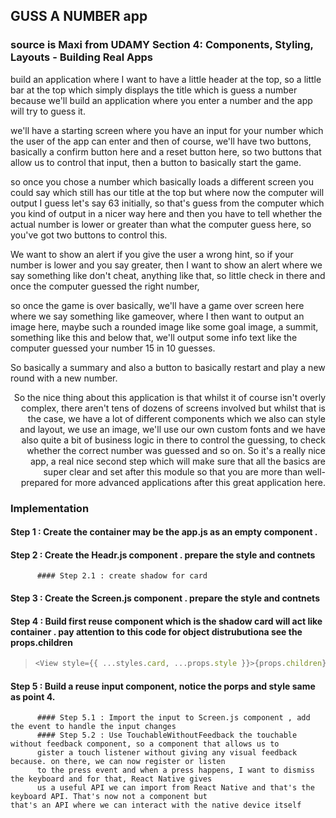 ## GUSS A NUMBER app

### source is Maxi from UDAMY Section 4: Components, Styling, Layouts - Building Real Apps

build an application where I want to have a little header at the top, so a little bar at the top which simply displays the title which is guess a number because we'll build an application where you enter a number and the app will try to guess it.

we'll have a starting screen where you have an input for your number which the user of the app can enter and then of course, we'll have two buttons, basically a confirm button here and a reset button here, so two buttons that allow us to control that input, then a button to basically start the game.

so once you chose a number which basically loads a different screen you could say which still has our title at the top but where now the computer will output I guess let's say 63 initially, so that's guess from the computer which you kind of output in a nicer way here and then you have to tell whether the actual number is lower or greater than what the computer guess here, so you've got two buttons to control this.

We want to show an alert if you give the user a wrong hint, so if your number is lower and you say greater, then I want to show an alert where we say something like don't cheat, anything like that, so little check in there and once the computer guessed the right number,

so once the game is over basically, we'll have a game over screen here where we say something like gameover, where I then want to output an image here, maybe such a rounded image like some goal image, a summit, something like this and below that, we'll output some info text like the computer guessed your number 15 in 10 guesses.

So basically a summary and also a button to basically restart and play a new round with a new number. 

<div style="text-align: right"> So the nice thing about this application is that whilst it of course isn't overly complex, there aren't tens of dozens of screens involved but whilst that is the case, we have a lot of different components which we also can style and layout, we use an image, we'll use our own custom fonts and we have also quite a bit of business logic in there to control the guessing, to check whether the correct number was guessed and so on. So it's a really nice app, a real nice second step which will make sure that all the basics are super clear and set after this module so that you are more than well-prepared for more advanced applications after this great application here. </div>

### Implementation
#### Step 1 : Create the container may be the app.js as an empty component .
#### Step 2 : Create the Headr.js component . prepare the style and contnets
          #### Step 2.1 : create shadow for card
#### Step 3 : Create the Screen.js component . prepare the style and contnets
#### Step 4 : Build first reuse component which is the shadow card will act like container . pay attention to this code for object distrubutiona see the props.children
> ```javascript
> <View style={{ ...styles.card, ...props.style }}>{props.children}</View>
> ```
#### Step 5 : Build a reuse input component, notice the porps and style same as point 4.
          #### Step 5.1 : Import the input to Screen.js component , add the event to handle the input changes
          #### Step 5.2 : Use TouchableWithoutFeedback the touchable without feedback component, so a component that allows us to
          gister a touch listener without giving any visual feedback because. on there, we can now register or listen 
          to the press event and when a press happens, I want to dismiss the keyboard and for that, React Native gives 
          us a useful API we can import from React Native and that's the keyboard API. That's now not a component but                             that's an API where we can interact with the native device itself
                          

